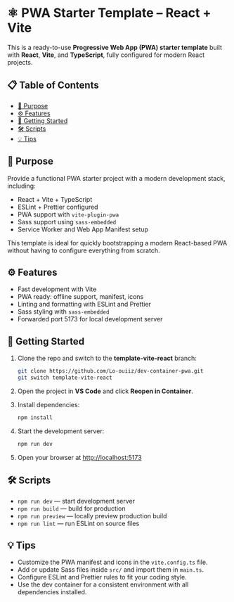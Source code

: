 # ⚛️ PWA Starter Template – React + Vite

This is a ready-to-use **Progressive Web App (PWA) starter template** built with **React**, **Vite**, and **TypeScript**, fully configured for modern React projects.

## 📋 Table of Contents

- [🎯 Purpose](#-purpose)
- [⚙️ Features](#-features)
- [🚀 Getting Started](#-getting-started)
- [🛠️ Scripts](#-scripts)
- [💡 Tips](#-tips)

## 🎯 Purpose

Provide a functional PWA starter project with a modern development stack, including:

- React + Vite + TypeScript
- ESLint + Prettier configured
- PWA support with `vite-plugin-pwa`
- Sass support using `sass-embedded`
- Service Worker and Web App Manifest setup

This template is ideal for quickly bootstrapping a modern React-based PWA without having to configure everything from scratch.

## ⚙️ Features

- Fast development with Vite
- PWA ready: offline support, manifest, icons
- Linting and formatting with ESLint and Prettier
- Sass styling with `sass-embedded`
- Forwarded port 5173 for local development server

## 🚀 Getting Started

1. Clone the repo and switch to the **template-vite-react** branch:

   ```bash
   git clone https://github.com/Lo-ouiiz/dev-container-pwa.git
   git switch template-vite-react
   ```

2. Open the project in **VS Code** and click **Reopen in Container**.

3. Install dependencies:

   ```bash
   npm install
   ```

4. Start the development server:

   ```bash
   npm run dev
   ```

5. Open your browser at [http://localhost:5173](http://localhost:5173)

## 🛠️ Scripts

- `npm run dev` — start development server
- `npm run build` — build for production
- `npm run preview` — locally preview production build
- `npm run lint` — run ESLint on source files

## 💡 Tips

- Customize the PWA manifest and icons in the `vite.config.ts` file.
- Add or update Sass files inside `src/` and import them in `main.ts`.
- Configure ESLint and Prettier rules to fit your coding style.
- Use the dev container for a consistent environment with all dependencies installed.
